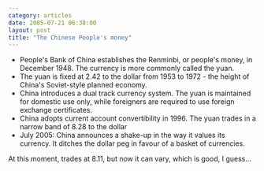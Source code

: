 ```yaml
---
category: articles
date: 2005-07-21 06:38:00
layout: post
title: "The Chinese People's money"
---
```


<ul>
  <li>People's Bank of China establishes the Renminbi, or people's money, in December 1948. The currency is more commonly called the yuan.</li>
  <li>The yuan is fixed at 2.42 to the dollar from 1953 to 1972 - the height of China's Soviet-style planned economy.</li>
  <li>China introduces a dual track currency system. The yuan is maintained for domestic use only, while foreigners are required to use foreign exchange certificates.</li>
  <li>China adopts current account convertibility in 1996. The yuan trades in a narrow band of 8.28 to the dollar</li>
  <li>July 2005: China announces a shake-up in the way it values its currency. It ditches the dollar peg in favour of a basket of currencies.</li>
</ul>

<p>At this moment, trades at 8.11, but now it can vary, which is good, I guess...</p>
